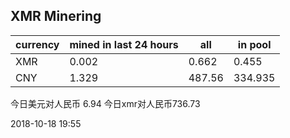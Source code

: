 ## XMR Minering

|currency|mined in last 24 hours|all|in pool|
|---|---|---|---|
|XMR|0.002|0.662|0.455|
|CNY|1.329|487.56|334.935|

今日美元对人民币 6.94	今日xmr对人民币736.73


2018-10-18 19:55